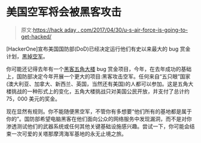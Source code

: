 # 美国空军将会被黑客攻击

> 原文:[https://hack aday . com/2017/04/30/u-s-air-force-is-going-to-get-hacked/](https://hackaday.com/2017/04/30/u-s-air-force-is-going-to-get-hacked/)

[HackerOne]宣布美国国防部(DoD)已经决定运行他们有史以来最大的 bug 赏金计划，[黑掉空军](https://www.hackerone.com/blog/announcing-the-largest-dod-bug-bounty-challenge-ever-hack-the-air-force)。

你可能还记得去年有一个[黑客五角大楼](http://hackaday.com/2016/04/11/hack-the-pentagon-legally/) bug 赏金项目，今年，在去年成功的基础上，国防部决定今年开展一个更大的项目:黑客攻击空军。任何来自“五只眼”国家(澳大利亚、加拿大、新西兰、英国，当然还有美国)的人都可以参加。这是五角大楼挑战的一种形式上的变化，五角大楼挑战只对美国公民开放，并支付了总计约 75，000 美元的奖金。

现在显然有规则。你不能随便黑空军，不管你有多想要“他们所有的基地都是属于你的”。国防部希望电脑黑客在他们面向公众的网络服务中发现漏洞，而不是对你渗透测试他们的武器系统或任何其他关键基础设施感兴趣。尝试一下，你可能会结束一次可爱的关塔那摩湾海军基地的永无止境之旅。